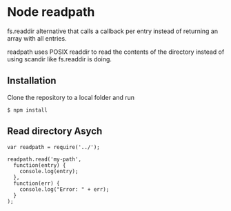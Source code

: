 # Node readpath

fs.readdir alternative that calls a callback per entry instead of returning an array with all entries.

readpath uses POSIX readdir to read the contents of the directory instead of using scandir like fs.readdir is doing.

## Installation

Clone the repository to a local folder and run

```
$ npm install
```

## Read directory Asych


```node
var readpath = require('../');

readpath.read('my-path',
  function(entry) {
    console.log(entry);
  },
  function(err) {
    console.log("Error: " + err);
  }
);

```
